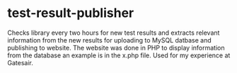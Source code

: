 # test-result-publisher
Checks library every two hours for new test results and extracts relevant information from the new results for uploading to MySQL datbase and publishing to website. The website was done in PHP to display information from the database an example is in the x.php file. Used for my experience at Gatesair.
